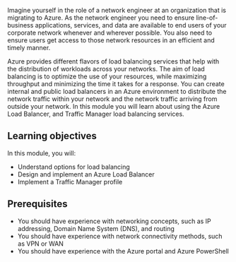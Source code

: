 Imagine yourself in the role of a network engineer at an organization that is migrating to Azure. As the network engineer you need to ensure line-of-business applications, services, and data are available to end users of your corporate network whenever and wherever possible. You also need to ensure users get access to those network resources in an efficient and timely manner.

Azure provides different flavors of load balancing services that help with the distribution of workloads across your networks. The aim of load balancing is to optimize the use of your resources, while maximizing throughput and minimizing the time it takes for a response. You can create internal and public load balancers in an Azure environment to distribute the network traffic within your network and the network traffic arriving from outside your network. In this module you will learn about using the Azure Load Balancer, and Traffic Manager load balancing services.

## Learning objectives

In this module, you will:

 -  Understand options for load balancing
 -  Design and implement an Azure Load Balancer
 -  Implement a Traffic Manager profile

## Prerequisites

 -  You should have experience with networking concepts, such as IP addressing, Domain Name System (DNS), and routing
 -  You should have experience with network connectivity methods, such as VPN or WAN
 -  You should have experience with the Azure portal and Azure PowerShell 
